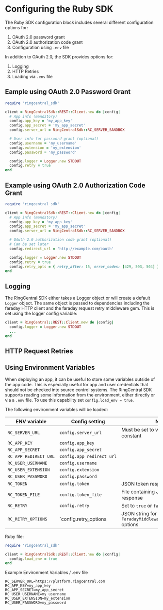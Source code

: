 # Configuring the Ruby SDK

The Ruby SDK configuration block includes several different configuration options for:

1. OAuth 2.0 password grant
2. OAuth 2.0 authorization code grant
3. Configuration using `.env` file

In addition to OAuth 2.0, the SDK provides options for:

1. Logging
1. HTTP Retries
1. Loading via `.env` file

## Eample using OAuth 2.0 Password Grant

```ruby
require 'ringcentral_sdk'

client = RingCentralSdk::REST::Client.new do |config|
  # App info (mandatory)
  config.app_key = 'my_app_key'
  config.app_secret = 'my_app_secret'
  config.server_url = RingCentralSdk::RC_SERVER_SANDBOX

  # User info for password grant (optional)
  config.username = 'my_username'
  config.extension = 'my_extension'
  config.password = 'my_password'

  config.logger = Logger.new STDOUT
  config.retry = true
end
```

## Example using OAuth 2.0 Authorization Code Grant

```ruby
require 'ringcentral_sdk'

client = RingCentralSdk::REST::Client.new do |config|
  # App info (mandatory)
  config.app_key = 'my_app_key'
  config.app_secret = 'my_app_secret'
  config.server_url = RingCentralSdk::RC_SERVER_SANDBOX

  # OAuth 2.0 authorization code grant (optional)
  # Can be set later
  config.redirect_url = 'http://example.com/oauth'

  config.logger = Logger.new STDOUT
  config.retry = true
  config.retry_opts = { retry_after: 15, error_codes: [429, 503, 504] }
end
```

## Logging

The RingCentral SDK either takes a Logger object or will create a default `Logger` object. The same object is passed to dependencies including the faraday HTTP client and the faraday request retry middleware gem. This is set using the logger config variable:

```ruby
client = RingCentral::REST::Client.new do |config|
  config.logger = Logger.new STDOUT
  ...
end
```

## HTTP Request Retries 



## Using Environment Variables

When deploying an app, it can be useful to store some variables outside of the app code. This is especially useful for app and user credentials that should not be checked into source control systems. The RingCentral SDK supports reading some information from the environment, either directly or via a `.env` file. To use this capability set `config.load_env = true`.

The following environment variables will be loaded:

| ENV variable | Config setting | Notes |
|--------------|----------------|-------|
| `RC_SERVER_URL` | `config.server_url` | Must be set to value of URL, not constant |
| `RC_APP_KEY` | `config.app_key` |
| `RC_APP_SECRET` | `config.app_secret` |
| `RC_APP_REDIRECT_URL` | `config.app_redirect_url` |
| `RC_USER_USERNAME` | `config.username` |
| `RC_USER_EXTENSION` | `config.extension` |
| `RC_USER_PASSWORD` | `config.password` |
| `RC_TOKEN` | `config.token` | JSON token response |
| `RC_TOKEN_FILE` | `config.token_file` | File containing JSON token response |
| `RC_RETRY` | `config.retry` | Set to `true` or `false` |
| `RC_RETRY_OPTIONS` | `config.retry_options | JSON string for `FaradayMiddleware::Request::Retry` options |

Ruby file:

```ruby
require 'ringcentral_sdk'

client = RingCentralSdk::REST::Client.new do |config|
  config.load_env = true
end
```

Example Environment Variables / .env file

```
RC_SERVER_URL=https://platform.ringcentral.com
RC_APP_KEY=my_app_key
RC_APP_SECRET=my_app_secret
RC_USER_USERNAME=my_username
RC_USER_EXTENSION=my_extension
RC_USER_PASSWORD=my_password
```
